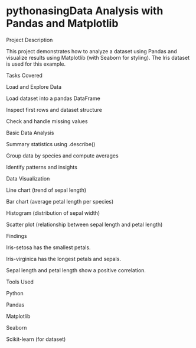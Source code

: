 # pythonasingData Analysis with Pandas and Matplotlib
Project Description

This project demonstrates how to analyze a dataset using Pandas and visualize results using Matplotlib (with Seaborn for styling). The Iris dataset is used for this example.

Tasks Covered

Load and Explore Data

Load dataset into a pandas DataFrame

Inspect first rows and dataset structure

Check and handle missing values

Basic Data Analysis

Summary statistics using .describe()

Group data by species and compute averages

Identify patterns and insights

Data Visualization

Line chart (trend of sepal length)

Bar chart (average petal length per species)

Histogram (distribution of sepal width)

Scatter plot (relationship between sepal length and petal length)

Findings

Iris-setosa has the smallest petals.

Iris-virginica has the longest petals and sepals.

Sepal length and petal length show a positive correlation.

Tools Used

Python

Pandas

Matplotlib

Seaborn

Scikit-learn (for dataset)